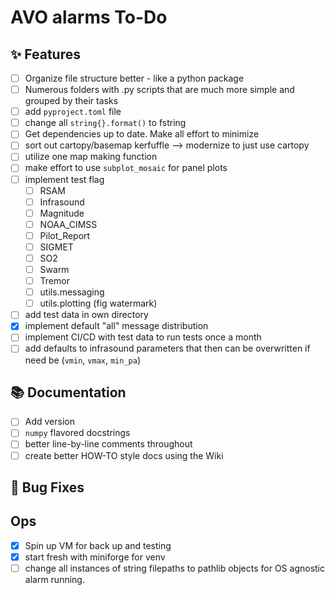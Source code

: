 # AVO alarms To-Do

## :sparkles: Features

- [ ] Organize file structure better - like a python package
- [ ] Numerous folders with .py scripts that are much more simple and grouped by their tasks
- [ ] add `pyproject.toml` file
- [ ] change all `string{}.format()` to fstring
- [ ] Get dependencies up to date. Make all effort to minimize
- [ ] sort out cartopy/basemap kerfuffle --> modernize to just use cartopy
- [ ] utilize one map making function
- [ ] make effort to use `subplot_mosaic` for panel plots 
- [ ] implement test flag
    - [ ] RSAM
    - [ ] Infrasound
    - [ ] Magnitude
    - [ ] NOAA_CIMSS
    - [ ] Pilot_Report
    - [ ] SIGMET
    - [ ] SO2
    - [ ] Swarm
    - [ ] Tremor
    - [ ] utils.messaging
    - [ ] utils.plotting (fig watermark)
- [ ] add test data in own directory
- [x] implement default "all" message distribution
- [ ] implement CI/CD with test data to run tests once a month 
- [ ] add defaults to infrasound parameters that then can be overwritten if need be (`vmin`, `vmax`, `min_pa`)

## :books: Documentation
- [ ] Add version
- [ ] `numpy` flavored docstrings
- [ ] better line-by-line comments throughout
- [ ] create better HOW-TO style docs using the Wiki

## :bug: Bug Fixes

## Ops

- [x] Spin up VM for back up and testing
- [x] start fresh with miniforge for venv
- [ ] change all instances of string filepaths to pathlib objects for OS agnostic alarm running. 
